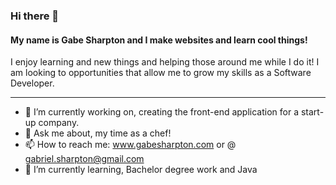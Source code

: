 ### Hi there 👋

#### My name is Gabe Sharpton and I make websites and learn cool things!

I enjoy learning and new things and helping those around me while I do it! I am looking to opportunities that allow me to grow my skills as a Software Developer.

----

- 🔭 I’m currently working on, creating the front-end application for a start-up company.
- 💬 Ask me about, my time as a chef!
- 📫 How to reach me: www.gabesharpton.com or @ gabriel.sharpton@gmail.com
- 🌱 I’m currently learning, Bachelor degree work and Java
